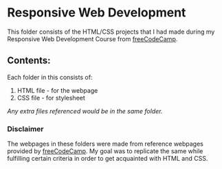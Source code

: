# Responsive Web Development

This folder consists of the HTML/CSS projects that I had made during my Responsive Web Development Course from 
[freeCodeCamp](https://www.freecodecamp.org/).

## Contents:

Each folder in this consists of:
1. HTML file - for the webpage
2. CSS file - for stylesheet

*Any extra files referenced would be in the same folder.*

### Disclaimer

The webpages in these folders were made from reference webpages provided by [freeCodeCamp](https://www.freecodecamp.org/). My goal was to replicate the same while fulfilling certain criteria in order to get acquainted with HTML and CSS.
